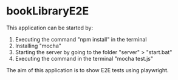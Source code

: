 # bookLibraryE2E

This application can be started by:
1. Executing the command "npm install" in the terminal
2. Installing "mocha"
3. Starting the server by going to the folder "server" > "start.bat"
4. Executing the command in the terminal "mocha test.js"

The aim of this application is to show E2E tests using playwright.
